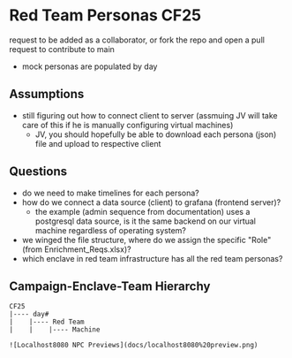 # Red Team Personas CF25

request to be added as a collaborator, or fork the repo and open a pull request to contribute to main

- mock personas are populated by day

## Assumptions

- still figuring out how to connect client to server (assmuing JV will take care of this if he is manually configuring virtual machines)
    - JV, you should hopefully be able to download each persona (json) file and upload to respective client

## Questions

- do we need to make timelines for each persona?
- how do we connect a data source (client) to grafana (frontend server)?
    - the example (admin sequence from documentation) uses a postgresql data source, is it the same backend on our virtual machine regardless of operating system?
- we winged the file structure, where do we assign the specific "Role" (from Enrichment_Reqs.xlsx)?
- which enclave in red team infrastructure has all the red team personas?

## Campaign-Enclave-Team Hierarchy

```text
CF25
|---- day#
|    |---- Red Team
|    |    |---- Machine

![Localhost8080 NPC Previews](docs/localhost8080%20preview.png)
